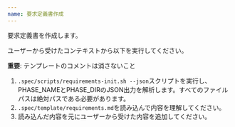```yaml
---
name: 要求定義書作成
---
```


要求定義書を作成します。

ユーザーから受けたコンテキストから以下を実行してください。

**重要**: テンプレートのコメントは消さないこと

1. `.spec/scripts/requirements-init.sh --json`スクリプトを実行し、PHASE_NAMEとPHASE_DIRのJSON出力を解析します。すべてのファイルパスは絶対パスである必要があります。
2. `.spec/template/requirements.md`を読み込んで内容を理解してください。
3. 読み込んだ内容を元にユーザーから受けた内容を追加してください。